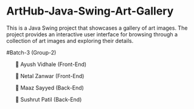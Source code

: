 # ArtHub-Java-Swing-Art-Gallery

This is a Java Swing project that showcases a gallery of art images. 
The project provides an interactive user interface for browsing through a collection of art images and exploring their details.

#Batch-3 (Group-2)
<ul>🔮 Ayush Vidhale (Front-End) </ul>
<ul>🔮 Netal Zanwar (Front-End) </ul>
<ul>🔮 Maaz Sayyed (Back-End) </ul>
<ul>🔮 Sushrut Patil (Back-End) </ul>
